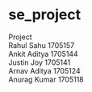 # se_project
Project \
Rahul Sahu    1705157   \
Ankit Aditya  1705144   \
Justin Joy    1705141   \
Arnav Aditya  1705124   \
Anurag Kumar  1705118   
